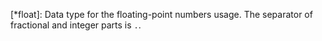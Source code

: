 [*float]: Data type for the floating-point numbers usage. The separator of fractional and integer parts is `.`.